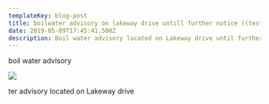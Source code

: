 ```yaml
---
templateKey: blog-post
title: boilwater advisory on lakeway drive untill further notice ((test))
date: 2019-05-09T17:45:41.500Z
description: Boil water advisory located on Lakeway drive until further notice
---
```

boil water advisory

![](/img/boil-water.jpg)

ter advisory located on Lakeway drive
